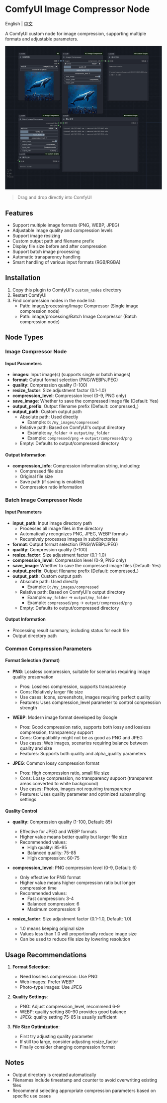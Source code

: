# ComfyUI Image Compressor Node

English | [中文](README.md)

A ComfyUI custom node for image compression, supporting multiple formats and adjustable parameters.

![image](workflow.png)

> Drag and drop directly into ComfyUI

## Features

- Support multiple image formats (PNG, WEBP, JPEG)
- Adjustable image quality and compression levels
- Support image resizing
- Custom output path and filename prefix
- Display file size before and after compression
- Support batch image processing
- Automatic transparency handling
- Smart handling of various input formats (RGB/RGBA)

## Installation

1. Copy this plugin to ComfyUI's `custom_nodes` directory
2. Restart ComfyUI
3. Find compression nodes in the node list:
   - Path: image/processing/Image Compressor (Single image compression node)
   - Path: image/processing/Batch Image Compressor (Batch compression node)

## Node Types

### Image Compressor Node

#### Input Parameters
- **images**: Input image(s) (supports single or batch images)
- **format**: Output format selection (PNG/WEBP/JPEG)
- **quality**: Compression quality (1-100)
- **resize_factor**: Size adjustment factor (0.1-1.0)
- **compression_level**: Compression level (0-9, PNG only)
- **save_image**: Whether to save the compressed image file (Default: Yes)
- **output_prefix**: Output filename prefix (Default: compressed_)
- **output_path**: Custom output path
  - Absolute path: Used directly
    - Example: `D:/my_images/compressed`
  - Relative path: Based on ComfyUI's output directory
    - Example: `my_folder` → `output/my_folder`
    - Example: `compressed/png` → `output/compressed/png`
  - Empty: Defaults to output/compressed directory

#### Output Information
- **compression_info**: Compression information string, including:
  - Compressed file size
  - Original file size
  - Save path (if saving is enabled)
  - Compression ratio information

### Batch Image Compressor Node

#### Input Parameters
- **input_path**: Input image directory path
  - Processes all image files in the directory
  - Automatically recognizes PNG, JPEG, WEBP formats
  - Recursively processes images in subdirectories
- **format**: Output format selection (PNG/WEBP/JPEG)
- **quality**: Compression quality (1-100)
- **resize_factor**: Size adjustment factor (0.1-1.0)
- **compression_level**: Compression level (0-9, PNG only)
- **save_image**: Whether to save the compressed image files (Default: Yes)
- **output_prefix**: Output filename prefix (Default: compressed_)
- **output_path**: Custom output path
  - Absolute path: Used directly
    - Example: `D:/my_images/compressed`
  - Relative path: Based on ComfyUI's output directory
    - Example: `my_folder` → `output/my_folder`
    - Example: `compressed/png` → `output/compressed/png`
  - Empty: Defaults to output/compressed directory

#### Output Information
- Processing result summary, including status for each file
- Output directory path

### Common Compression Parameters

#### Format Selection (format)
- **PNG**: Lossless compression, suitable for scenarios requiring image quality preservation
  - Pros: Lossless compression, supports transparency
  - Cons: Relatively larger file size
  - Use cases: Icons, screenshots, images requiring perfect quality
  - Features: Uses compression_level parameter to control compression strength

- **WEBP**: Modern image format developed by Google
  - Pros: Good compression ratio, supports both lossy and lossless compression, transparency support
  - Cons: Compatibility might not be as good as PNG and JPEG
  - Use cases: Web images, scenarios requiring balance between quality and size
  - Features: Supports both quality and alpha_quality parameters

- **JPEG**: Common lossy compression format
  - Pros: High compression ratio, small file size
  - Cons: Lossy compression, no transparency support (transparent areas converted to white background)
  - Use cases: Photos, images not requiring transparency
  - Features: Uses quality parameter and optimized subsampling settings

#### Quality Control
- **quality**: Compression quality (1-100, Default: 85)
  - Effective for JPEG and WEBP formats
  - Higher value means better quality but larger file size
  - Recommended values:
    - High quality: 85-95
    - Balanced quality: 75-85
    - High compression: 60-75

- **compression_level**: PNG compression level (0-9, Default: 6)
  - Only effective for PNG format
  - Higher value means higher compression ratio but longer compression time
  - Recommended values:
    - Fast compression: 3-4
    - Balanced compression: 6
    - Maximum compression: 9

- **resize_factor**: Size adjustment factor (0.1-1.0, Default: 1.0)
  - 1.0 means keeping original size
  - Values less than 1.0 will proportionally reduce image size
  - Can be used to reduce file size by lowering resolution

## Usage Recommendations

1. **Format Selection**:
   - Need lossless compression: Use PNG
   - Web images: Prefer WEBP
   - Photo-type images: Use JPEG

2. **Quality Settings**:
   - PNG: Adjust compression_level, recommend 6-9
   - WEBP: quality setting 80-90 provides good balance
   - JPEG: quality setting 75-85 is usually sufficient

3. **File Size Optimization**:
   - First try adjusting quality parameter
   - If still too large, consider adjusting resize_factor
   - Finally consider changing compression format

## Notes

- Output directory is created automatically
- Filenames include timestamp and counter to avoid overwriting existing files
- Recommend selecting appropriate compression parameters based on specific use cases